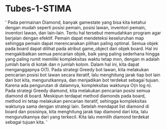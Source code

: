 # Tubes-1-STIMA
'
Pada permainan Diamond, banyak gamestate yang bisa kita ketahui dengan mudah seperti posisi pemain, posisi lawan, inventori pemain, inventori lawan, dan lain-lain. Tentu hal tersebut memudahkan program agar berjalan dengan efektif. Pemain dapat mendeteksi keseluruhan map sehingga pemain dapat merencanakan pilihan paling optimal.
Semua objek pada board dapat dilihat pada atribut game_object dari objek board. Hal ini mengakibatkan semua pencarian objek, baik yang paling sederhana hingga yang paling rumit memiliki kompleksitas waktu tetap mxn, dengan m adalah jumlah baris di kotak dan n jumlah kolom. Dalam hal ini, kita dapat menganggapnya O(1).
Pada strategi Greedy bot lawan, kita melakukan pencarian posisi bot lawan secara iteratif, lalu menghitung jarak tiap bot lain dari bot kita, mengurutkannya, dan menjadikan bot terdekat sebagai tujuan. Karena ada pengurutan di dalamnya, kompleksitas waktunya O(n log n).
Pada strategi Greedy diamond, kita melakukan pencarian posisi semua diamond di board. Meskipun terdapat method diamonds pada board, method ini tetap melakukan pencarian iteratif, sehingga kompleksitas waktunya sama dengan strategi lain. Setelah mendapat list diamond di board dan posisinya, kita menghitung jarak tiap diamond dari kita, lalu mengurutkannya dari yang terkecil. Kita lalu memilih diamond terdekat sebagai tujuan kita.
'
#
